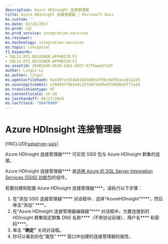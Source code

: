 ```yaml
---
description: Azure HDInsight 连接管理器
title: Azure HDInsight 连接管理器 | Microsoft Docs
ms.custom: ''
ms.date: 02/28/2017
ms.prod: sql
ms.prod_service: integration-services
ms.reviewer: ''
ms.technology: integration-services
ms.topic: conceptual
f1_keywords:
- SQL13.DTS.DESIGNER.AFPHDICM.F1
- SQL14.DTS.DESIGNER.AFPHDICM.F1
ms.assetid: 29d01bd9-8b38-43b1-b937-67f8aea57c0f
author: Lingxi-Li
ms.author: lingxl
ms.openlocfilehash: 6acb9fec83da610246001df5bc68591ecab1a225
ms.sourcegitcommit: e700497f962e4c2274df16d9e651059b42ff1a10
ms.translationtype: HT
ms.contentlocale: zh-CN
ms.lasthandoff: 08/17/2020
ms.locfileid: "88478009"
---
```

# <a name="azure-hdinsight-connection-manager"></a>Azure HDInsight 连接管理器

[!INCLUDE[sqlserver-ssis](../../includes/applies-to-version/sqlserver-ssis.md)]


Azure HDInsight 连接管理器**** 可实现 SSIS 包与 Azure HDInsight 群集的连接。

Azure HDInsight 连接管理器**** 是[适用 Azure 的 SQL Server Integration Services (SSIS) 功能包](../../integration-services/azure-feature-pack-for-integration-services-ssis.md)的组件。

若要创建和配置 Azure HDInsight 连接管理器****，请执行以下步骤：

1. 在“添加 SSIS 连接管理器”**** 对话框中，选择“AzureHDInsight”****，然后单击“添加” ****。
2. 在“Azure HDInsight 连接管理器编辑器”**** 对话框中，为要连接到的 HDInsight 群集指定群集 DNS 名称****（不带协议前缀）、用户名**** 和密码****。
3. 单击 **“确定”** 关闭对话框。
4. 你可以看到你在“属性” **** 窗口中创建的连接管理器的属性。
